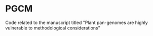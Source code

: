 # PGCM
Code related to the manuscript titled "Plant pan-genomes are highly vulnerable to methodological considerations"
